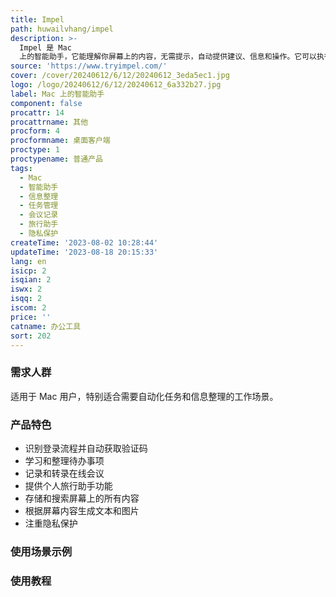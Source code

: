 ```yaml
---
title: Impel
path: huwailvhang/impel
description: >-
  Impel 是 Mac
  上的智能助手，它能理解你屏幕上的内容，无需提示，自动提供建议、信息和操作。它可以执行任务、生成内容、获取代码、做笔记、发送提醒、预订航班、总结博客等等！最棒的是，你无需向它提出任何请求。
source: 'https://www.tryimpel.com/'
cover: /cover/20240612/6/12/20240612_3eda5ec1.jpg
logo: /logo/20240612/6/12/20240612_6a332b27.jpg
label: Mac 上的智能助手
component: false
procattr: 14
procattrname: 其他
procform: 4
procformname: 桌面客户端
proctype: 1
proctypename: 普通产品
tags:
  - Mac
  - 智能助手
  - 信息整理
  - 任务管理
  - 会议记录
  - 旅行助手
  - 隐私保护
createTime: '2023-08-02 10:28:44'
updateTime: '2023-08-18 20:15:33'
lang: en
isicp: 2
isqian: 2
iswx: 2
isqq: 2
iscom: 2
price: ''
catname: 办公工具
sort: 202
---
```




### 需求人群
适用于 Mac 用户，特别适合需要自动化任务和信息整理的工作场景。

### 产品特色
- 识别登录流程并自动获取验证码
- 学习和整理待办事项
- 记录和转录在线会议
- 提供个人旅行助手功能
- 存储和搜索屏幕上的所有内容
- 根据屏幕内容生成文本和图片
- 注重隐私保护

### 使用场景示例


### 使用教程


  
